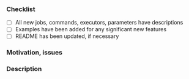 ### Checklist

<!--
	thank you for contributing to the CircleCI Ruby Orb!
	before submitting your a request, please go through the following
	items and place an x in the [ ] if they have been completed
-->

- [ ] All new jobs, commands, executors, parameters have descriptions
- [ ] Examples have been added for any significant new features
- [ ] README has been updated, if necessary

### Motivation, issues

<!---
	why is this change required? what problem does it solve?
  paste links to any relevant GitHub issues filed against
  this repository that this pull request addresses
-->

### Description

<!---
  Describe your changes in detail, preferably in an imperative mood,
  i.e., "add `commandA` to `jobB`"
 -->
